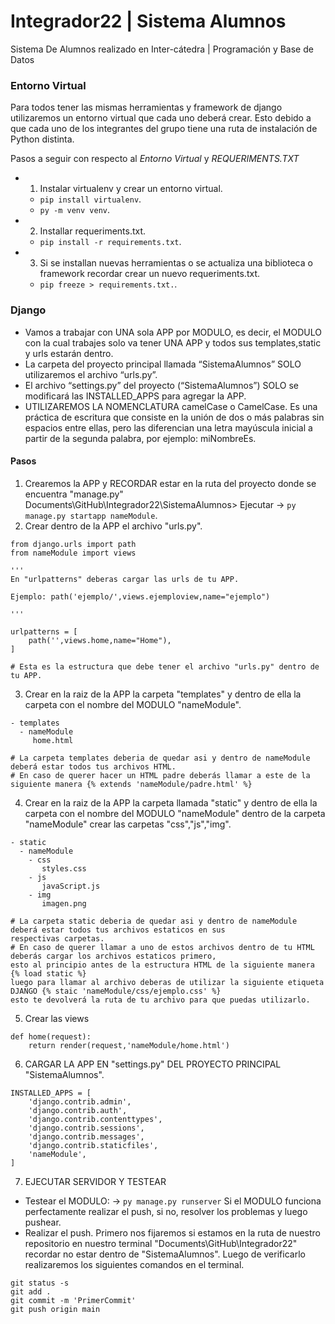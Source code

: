 # Integrador22 | Sistema Alumnos
Sistema De Alumnos realizado en Inter-cátedra | Programación y Base de Datos

### Entorno Virtual

Para todos tener las mismas herramientas y framework de django utilizaremos un entorno virtual que cada uno deberá crear. Esto debido a que cada uno de los integrantes del grupo tiene una ruta de instalación de Python distinta.

Pasos a seguir con respecto al *Entorno Virtual* y *REQUERIMENTS.TXT*
* 1) Instalar virtualenv y crear un entorno virtual.
  -  `pip install virtualenv`.
  -  `py -m venv venv`.
* 2) Installar requeriments.txt. 
  -  `pip install -r requirements.txt`.
* 3) Si se installan nuevas herramientas o se actualiza una biblioteca o framework recordar crear un nuevo requeriments.txt.
  -  `pip freeze > requirements.txt.`.

### Django

* Vamos a trabajar con UNA sola APP por MODULO, es decir, el MODULO con la cual trabajes solo va tener UNA APP y todos sus templates,static y urls estarán dentro.
* La carpeta del proyecto principal llamada “SistemaAlumnos” SOLO utilizaremos el archivo “urls.py”.
* El archivo “settings.py” del proyecto (“SistemaAlumnos”) SOLO se modificará las INSTALLED_APPS para agregar la APP.
* UTILIZAREMOS LA NOMENCLATURA camelCase o CamelCase.
Es una práctica de escritura que consiste en la unión de dos o más palabras sin espacios entre ellas, pero las diferencian una letra mayúscula inicial a partir de la segunda palabra, por ejemplo: miNombreEs.

#### Pasos
1) Crearemos la APP y RECORDAR estar en la ruta del proyecto donde se encuentra "manage.py" Documents\GitHub\Integrador22\SistemaAlumnos>
 Ejecutar -> `py manage.py startapp nameModule`.
2) Crear dentro de la APP el archivo "urls.py".

```
from django.urls import path
from nameModule import views

'''
En "urlpatterns" deberas cargar las urls de tu APP.

Ejemplo: path('ejemplo/',views.ejemploview,name="ejemplo")

'''

urlpatterns = [
    path('',views.home,name="Home"),
]

# Esta es la estructura que debe tener el archivo "urls.py" dentro de tu APP.
```

3) Crear en la raiz de la APP la carpeta "templates" y dentro de ella la carpeta con el nombre del MODULO "nameModule".
```
- templates
  - nameModule
     home.html
             
# La carpeta templates deberia de quedar asi y dentro de nameModule deberá estar todos tus archivos HTML.
# En caso de querer hacer un HTML padre deberás llamar a este de la siguiente manera {% extends 'nameModule/padre.html' %}
```

4) Crear en la raiz de la APP la carpeta llamada "static" y dentro de ella la carpeta con el nombre del MODULO "nameModule" dentro de la carpeta "nameModule" crear las carpetas "css","js","img".
```
- static
  - nameModule
    - css
       styles.css
    - js
       javaScript.js
    - img
       imagen.png
       
# La carpeta static deberia de quedar asi y dentro de nameModule deberá estar todos tus archivos estaticos en sus 
respectivas carpetas.
# En caso de querer llamar a uno de estos archivos dentro de tu HTML deberás cargar los archivos estaticos primero,
esto al principio antes de la estructura HTML de la siguiente manera {% load static %} 
luego para llamar al archivo deberas de utilizar la siguiente etiqueta DJANGO {% staic 'nameModule/css/ejemplo.css' %} 
esto te devolverá la ruta de tu archivo para que puedas utilizarlo.
```

5) Crear las views 
```
def home(request):
    return render(request,'nameModule/home.html')
```

6) CARGAR LA APP EN "settings.py" DEL PROYECTO PRINCIPAL "SistemaAlumnos".
```
INSTALLED_APPS = [
    'django.contrib.admin',
    'django.contrib.auth',
    'django.contrib.contenttypes',
    'django.contrib.sessions',
    'django.contrib.messages',
    'django.contrib.staticfiles',
    'nameModule',
]
```

7) EJECUTAR SERVIDOR Y TESTEAR

* Testear el MODULO:
   -> `py manage.py runserver`
   Si el MODULO funciona perfectamente realizar el push, si no, resolver los problemas y luego pushear.
* Realizar el push.
   Primero nos fijaremos si estamos en la ruta de nuestro repositorio en nuestro terminal "Documents\GitHub\Integrador22\" recordar no estar dentro de "SistemaAlumnos". Luego de verificarlo realizaremos los siguientes comandos en el terminal.
```
git status -s 
git add .
git commit -m 'PrimerCommit'
git push origin main
```
